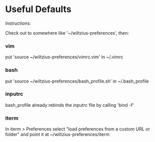 # Useful Defaults

Instructions:

Check out to somewhere like '~/wiltzius-preferences', then:

### vim
put 'source ~/wiltzius-preferences/vimrc.vim' in ~/.vimrc

### bash
put 'source ~/wiltzius-preferences/bash_profile.sh' in ~/.bash_profile

### inputrc
bash_profile already rebinds the inputrc file by calling 'bind -f'

### iterm
In iterm > Preferences select "load preferences from a custom URL or folder" and point it at ~/wiltzius-preferences/iterm
